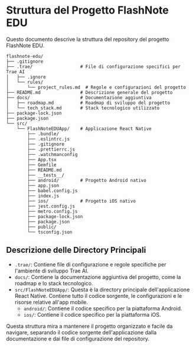 # Struttura del Progetto FlashNote EDU

Questo documento descrive la struttura del repository del progetto FlashNote EDU.

```
flashnote-edu/
├── .gitignore
├── .trae/                  # File di configurazione specifici per Trae AI
│   ├── .ignore
│   └── rules/
│       └── project_rules.md  # Regole e configurazioni del progetto
├── README.md               # Descrizione generale del progetto
├── docs/                   # Documentazione aggiuntiva
│   ├── roadmap.md          # Roadmap di sviluppo del progetto
│   └── tech_stack.md       # Stack tecnologico utilizzato
├── package-lock.json
├── package.json
└── src/
    └── FlashNoteEDUApp/    # Applicazione React Native
        ├── .bundle/
        ├── .eslintrc.js
        ├── .gitignore
        ├── .prettierrc.js
        ├── .watchmanconfig
        ├── App.tsx
        ├── Gemfile
        ├── README.md
        ├── __tests__/
        ├── android/        # Progetto Android nativo
        ├── app.json
        ├── babel.config.js
        ├── index.js
        ├── ios/            # Progetto iOS nativo
        ├── jest.config.js
        ├── metro.config.js
        ├── package-lock.json
        ├── package.json
        ├── public/
        └── tsconfig.json
```

## Descrizione delle Directory Principali

*   `.trae/`: Contiene file di configurazione e regole specifiche per l'ambiente di sviluppo Trae AI.
*   `docs/`: Contiene la documentazione aggiuntiva del progetto, come la roadmap e lo stack tecnologico.
*   `src/FlashNoteEDUApp/`: Questa è la directory principale dell'applicazione React Native. Contiene tutto il codice sorgente, le configurazioni e le risorse relative all'app mobile.
    *   `android/`: Contiene il codice specifico per la piattaforma Android.
    *   `ios/`: Contiene il codice specifico per la piattaforma iOS.

Questa struttura mira a mantenere il progetto organizzato e facile da navigare, separando il codice sorgente dell'applicazione dalla documentazione e dai file di configurazione del repository.